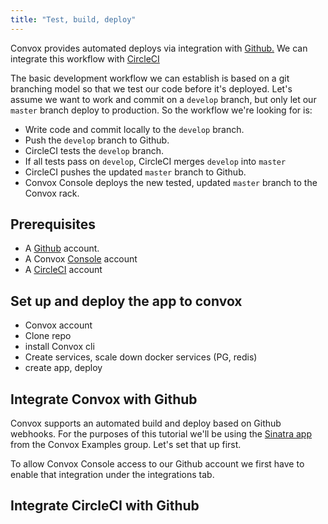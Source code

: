```yaml
---
title: "Test, build, deploy"
---
```


Convox provides automated deploys via integration with [Github.](https://github.com) We can integrate this workflow with [CircleCI](https://circleci.com)

The basic development workflow we can establish is based on a git branching model so that we test our code before it's deployed. Let's assume we want to work and commit on a `develop` branch, but only let our `master` branch deploy to production. So the workflow we're looking for is: 

- Write code and commit locally to the `develop` branch.
- Push the `develop` branch to Github.
- CircleCI tests the `develop` branch.
- If all tests pass on `develop`, CircleCI merges `develop` into `master`
- CircleCI pushes the updated `master` branch to Github.
- Convox Console deploys the new tested, updated `master` branch to the Convox rack.

## Prerequisites

- A [Github](https://github.com) account.
- A Convox [Console](https://console.convox.com) account
- A [CircleCI](https://circleci.com) account

## Set up and deploy the app to convox

- Convox account 
- Clone repo
- install Convox cli
- Create services, scale down docker services (PG, redis)
- create app, deploy

## Integrate Convox with Github

Convox supports an automated build and deploy based on Github webhooks. For the purposes of this tutorial we'll be using the [Sinatra app](https://github.com/convox-examples/sinatra) from the Convox Examples group. Let's set that up first.

To allow Convox Console access to our Github account we first have to enable that integration under the integrations tab.

## Integrate CircleCI with Github




